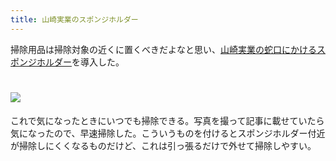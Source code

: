 ```yaml
---
title: 山崎実業のスポンジホルダー
---
```

掃除用品は掃除対象の近くに置くべきだよなと思い、[山崎実業の蛇口にかけるスポンジホルダー](https://www.amazon.co.jp/dp/B07MM4GC6P)を導入した。

![](https://lh4.googleusercontent.com/6liLeW78oEETg1H5cuswaiA3-ay9somccWgXJvcWqcuCZv0S4fh5-rL1uFP-eKZfuCbVvZi66vJnP5f0a203AUimMhMfegCcqELupbnri6w_mcx9gw3WARwHVR9TMl9CkLz54MNAX3gLyCKxNIigW4KbCOh7UvR37HZvaL8UzJo-N1Ux4K4lzAf5gu7a)
===================================================================================================================================================================================================================================

これで気になったときにいつでも掃除できる。写真を撮って記事に載せていたら気になったので、早速掃除した。こういうものを付けるとスポンジホルダー付近が掃除しにくくなるものだけど、これは引っ張るだけで外せて掃除しやすい。
